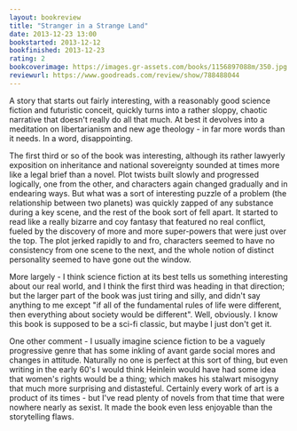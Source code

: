 ```yaml
---
layout: bookreview
title: "Stranger in a Strange Land"
date: 2013-12-23 13:00
bookstarted: 2013-12-12
bookfinished: 2013-12-23
rating: 2
bookcoverimage: https://images.gr-assets.com/books/1156897088m/350.jpg
reviewurl: https://www.goodreads.com/review/show/788488044
---
```


A story that starts out fairly interesting, with a reasonably good science fiction and futuristic conceit, quickly turns into a rather sloppy, chaotic narrative that doesn't really do all that much. At best it devolves into a meditation on libertarianism and new age theology - in far more words than it needs. In a word, disappointing.



The first third or so of the book was interesting, although its rather lawyerly exposition on inheritance and national sovereignty sounded at times more like a legal brief than a novel. Plot twists built slowly and progressed logically, one from the other, and characters again changed gradually and in endearing ways. But what was a sort of interesting puzzle of a problem (the relationship between two planets) was quickly zapped of any substance during a key scene, and the rest of the book sort of fell apart. It started to read like a really bizarre and coy fantasy that featured no real conflict, fueled by the discovery of more and more super-powers that were just over the top. The plot jerked rapidly to and fro, characters seemed to have no consistency from one scene to the next, and the whole notion of distinct personality seemed to have gone out the window.



More largely - I think science fiction at its best tells us something interesting about our real world, and I think the first third was heading in that direction; but the larger part of the book was just tiring and silly, and didn't say anything to me except "if all of the fundamental rules of life were different, then everything about society would be different". Well, obviously. I know this book is supposed to be a sci-fi classic, but maybe I just don't get it.



One other comment - I usually imagine science fiction to be a vaguely progressive genre that has some inkling of avant garde social mores and changes in attitude. Naturally no one is perfect at this sort of thing, but even writing in the early 60's I would think Heinlein would have had some idea that women's rights would be a thing; which makes his stalwart misogyny that much more surprising and distasteful. Certainly every work of art is a product of its times - but I've read plenty of novels from that time that were nowhere nearly as sexist. It made the book even less enjoyable than the storytelling flaws.